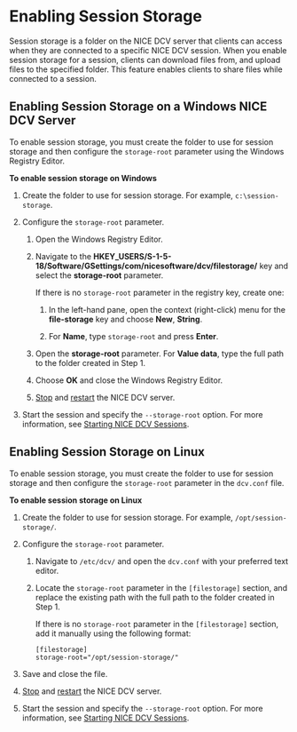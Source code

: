 # Enabling Session Storage<a name="manage-storage"></a>

Session storage is a folder on the NICE DCV server that clients can access when they are connected to a specific NICE DCV session\. When you enable session storage for a session, clients can download files from, and upload files to the specified folder\. This feature enables clients to share files while connected to a session\.

## Enabling Session Storage on a Windows NICE DCV Server<a name="manage-storage-windows"></a>

To enable session storage, you must create the folder to use for session storage and then configure the `storage-root` parameter using the Windows Registry Editor\.

**To enable session storage on Windows**

1. Create the folder to use for session storage\. For example, `c:\session-storage`\.

1. Configure the `storage-root` parameter\.

   1. Open the Windows Registry Editor\.

   1. Navigate to the **HKEY\_USERS/S\-1\-5\-18/Software/GSettings/com/nicesoftware/dcv/filestorage/** key and select the **storage\-root** parameter\.

      If there is no `storage-root` parameter in the registry key, create one:

      1. In the left\-hand pane, open the context \(right\-click\) menu for the **file\-storage** key and choose **New**, **String**\.

      1. For **Name**, type `storage-root` and press **Enter**\.

   1. Open the **storage\-root** parameter\. For **Value data**, type the full path to the folder created in Step 1\.

   1. Choose **OK** and close the Windows Registry Editor\.

   1. [Stop](manage-stop.md) and [restart](manage-start.md) the NICE DCV server\.

1. Start the session and specify the `--storage-root` option\. For more information, see [Starting NICE DCV Sessions](managing-sessions-start.md)\.

## Enabling Session Storage on Linux<a name="manage-storage-linux"></a>

To enable session storage, you must create the folder to use for session storage and then configure the `storage-root` parameter in the `dcv.conf` file\.

**To enable session storage on Linux**

1. Create the folder to use for session storage\. For example, `/opt/session-storage/`\.

1. Configure the `storage-root` parameter\.

   1. Navigate to `/etc/dcv/` and open the `dcv.conf` with your preferred text editor\.

   1. Locate the `storage-root` parameter in the `[filestorage]` section, and replace the existing path with the full path to the folder created in Step 1\.

      If there is no `storage-root` parameter in the `[filestorage]` section, add it manually using the following format:

      ```
      [filestorage]
      storage-root="/opt/session-storage/"
      ```

1. Save and close the file\.

1. [Stop](manage-stop.md) and [restart](manage-start.md) the NICE DCV server\.

1. Start the session and specify the `--storage-root` option\. For more information, see [Starting NICE DCV Sessions](managing-sessions-start.md)\.